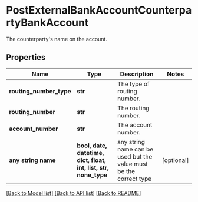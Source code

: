 # PostExternalBankAccountCounterpartyBankAccount

The counterparty's name on the account.

## Properties
Name | Type | Description | Notes
------------ | ------------- | ------------- | -------------
**routing_number_type** | **str** | The type of routing number. | 
**routing_number** | **str** | The routing number. | 
**account_number** | **str** | The account number. | 
**any string name** | **bool, date, datetime, dict, float, int, list, str, none_type** | any string name can be used but the value must be the correct type | [optional]

[[Back to Model list]](../README.md#documentation-for-models) [[Back to API list]](../README.md#documentation-for-api-endpoints) [[Back to README]](../README.md)


